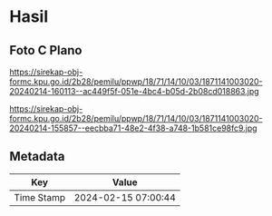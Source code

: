 # Hasil

## Foto C Plano

https://sirekap-obj-formc.kpu.go.id/2b28/pemilu/ppwp/18/71/14/10/03/1871141003020-20240214-160113--ac449f5f-051e-4bc4-b05d-2b08cd018863.jpg

https://sirekap-obj-formc.kpu.go.id/2b28/pemilu/ppwp/18/71/14/10/03/1871141003020-20240214-155857--eecbba71-48e2-4f38-a748-1b581ce98fc9.jpg


## Metadata

| Key        | Value               |
| ---------- | ------------------- |
| Time Stamp | 2024-02-15 07:00:44 |



